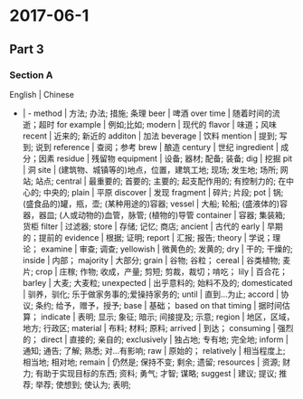 # 2017-06-1
## Part 3
### Section A
English | Chinese
- | -
method | 方法; 办法; 措施; 条理
beer | 啤酒
over time | 随着时间的流逝；超时
for example | 例如;比如;
modern | 现代的
flavor | 味道；风味
recent | 近来的; 新近的
additon | 加法
beverage | 饮料
mention | 提到; 写到; 说到
reference | 查阅；参考
brew | 酿造
century | 世纪
ingredient | 成分；因素
residue | 残留物
equipment | 设备; 器材; 配备; 装备;
dig | 挖掘
pit | 洞
site | (建筑物、城镇等的)地点，位置，建筑工地; 现场; 发生地; 场所; 网站; 站点;
central | 最重要的; 首要的; 主要的; 起支配作用的; 有控制力的; 在中心的; 中央的;
plain | 平原
discover | 发现
fragment | 碎片; 片段;
pot | 锅; (盛食品的)罐，瓶，壶; (某种用途的)容器;
vessel | 大船; 轮船; (盛液体的)容器，器皿; (人或动物的)血管，脉管; (植物的)导管
container | 容器; 集装箱; 货柜
filter | 过滤器; 
store | 存储; 记忆; 商店; 
ancient | 古代的
early | 早期的；提前的
evidence | 根据; 证明; 
report | 汇报; 报告; 
theory | 学说；理论；
examine | 审查; 调查;
yellowish | 微黄色的; 发黄的;
dry | 干的; 干燥的; 
inside | 内部；
majority | 大部分;
grain | 谷物; 谷粒；
cereal | 谷类植物; 麦片;
crop | 庄稼; 作物; 收成，产量; 剪短; 剪裁，裁切；啃吃；
lily | 百合花；
barley | 大麦; 大麦粒;
unexpected | 出乎意料的; 始料不及的;
domesticated | 驯养，驯化; 乐于做家务事的;爱操持家务的;
until | 直到…为止;
accord | 协议; 条约; 给予，赠予，授予;
base | 基础；
based on that timing | 据时间估算；
indicate | 表明; 显示; 象征; 暗示; 间接提及; 示意;
region | 地区，区域，地方; 行政区;
material | 布料; 材料; 原料;
arrived | 到达；
consuming | 强烈的；
direct | 直接的; 亲自的;
exclusively | 独占地; 专有地; 完全地;
inform | 通知; 通告; 了解; 熟悉; 对…有影响;
raw | 原始的；
relatively | 相当程度上; 相当地; 相对地;
remain | 仍然是; 保持不变; 剩余; 遗留;
resources | 资源; 财力; 有助于实现目标的东西; 资料; 勇气; 才智; 谋略;
suggest | 建议; 提议; 推荐; 举荐; 使想到; 使认为; 表明;
